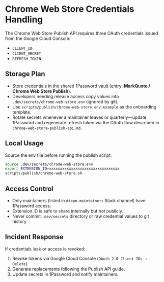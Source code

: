 # Chrome Web Store Credentials Handling

The Chrome Web Store Publish API requires three OAuth credentials issued from the Google Cloud
Console:

- `CLIENT_ID`
- `CLIENT_SECRET`
- `REFRESH_TOKEN`

## Storage Plan
- Store credentials in the shared 1Password vault (entry: **MarkQuote / Chrome Web Store Publish**).
- Developers needing release access copy values into `.dev/secrets/chrome-web-store.env` (ignored by git).
- Use `scripts/publish/chrome-web-store.env.example` as the onboarding template.
- Rotate secrets whenever a maintainer leaves or quarterly—update 1Password and regenerate refresh
  token via the OAuth flow described in `chrome-web-store-publish-api.md`.

## Local Usage
Source the env file before running the publish script:

```bash
source .dev/secrets/chrome-web-store.env
export EXTENSION_ID=xxxxxxxxxxxxxxxxxxxxxxxxxxxxxxxx
scripts/publish/chrome-web-store.sh
```

## Access Control
- Only maintainers (listed in `#team-maintainers` Slack channel) have 1Password access.
- Extension ID is safe to share internally but not publicly.
- Never commit `.dev/secrets` directory or raw credential values to git history.

## Incident Response
If credentials leak or access is revoked:
1. Revoke tokens via Google Cloud Console (`OAuth 2.0 Client IDs → Delete`).
2. Generate replacements following the Publish API guide.
3. Update secrets in 1Password and notify maintainers.
